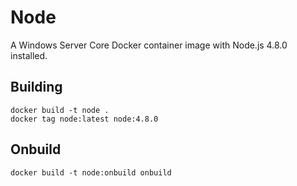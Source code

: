 # Node

A Windows Server Core Docker container image with Node.js 4.8.0 installed.

## Building

```
docker build -t node .
docker tag node:latest node:4.8.0
```

## Onbuild

```
docker build -t node:onbuild onbuild
```

